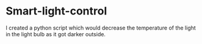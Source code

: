 # Smart-light-control
I created a python script which would decrease the temperature of the light in the light bulb as it got darker outside.
